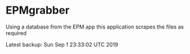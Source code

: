 # EPMgrabber
Using a database from the EPM app this application scrapes the files as required


Latest backup: Sun Sep 1 23:33:02 UTC 2019
